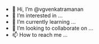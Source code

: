 - 👋 Hi, I’m @vgvenkatramanan
- 👀 I’m interested in ...
- 🌱 I’m currently learning ...
- 💞️ I’m looking to collaborate on ...
- 📫 How to reach me ...

<!---
vgvenkatramanan/vgvenkatramanan is a ✨ special ✨ repository because its `README.md` (this file) appears on your GitHub profile.
You can click the Preview link to take a look at your changes.
--->
